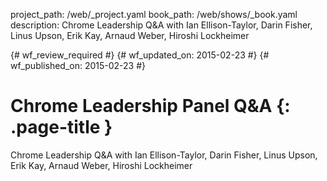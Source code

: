project_path: /web/_project.yaml
book_path: /web/shows/_book.yaml
description: Chrome Leadership Q&A with Ian Ellison-Taylor, Darin Fisher, Linus Upson, Erik Kay, Arnaud Weber, Hiroshi Lockheimer

{# wf_review_required #}
{# wf_updated_on: 2015-02-23 #}
{# wf_published_on: 2015-02-23 #}

# Chrome Leadership Panel Q&A {: .page-title }

Chrome Leadership Q&A with Ian Ellison-Taylor, Darin Fisher, Linus Upson, Erik Kay, Arnaud Weber, Hiroshi Lockheimer
